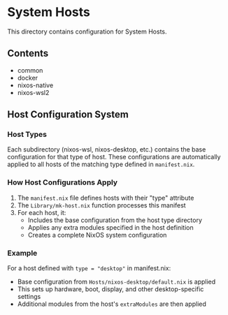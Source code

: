 # System Hosts

This directory contains configuration for System Hosts.

## Contents

- common
- docker
- nixos-native
- nixos-wsl2

## Host Configuration System

### Host Types

Each subdirectory (nixos-wsl, nixos-desktop, etc.) contains the base configuration
for that type of host. These configurations are automatically applied to all hosts
of the matching type defined in `manifest.nix`.

### How Host Configurations Apply

1. The `manifest.nix` file defines hosts with their "type" attribute
2. The `Library/mk-host.nix` function processes this manifest
3. For each host, it:
   - Includes the base configuration from the host type directory
   - Applies any extra modules specified in the host definition
   - Creates a complete NixOS system configuration

### Example

For a host defined with `type = "desktop"` in manifest.nix:

- Base configuration from `Hosts/nixos-desktop/default.nix` is applied
- This sets up hardware, boot, display, and other desktop-specific settings
- Additional modules from the host's `extraModules` are then applied
